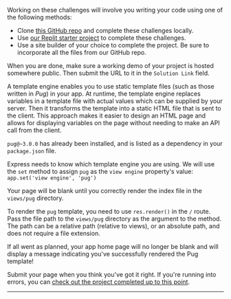 <div class="challenge-instructions"><div><section id="description">
<p>Working on these challenges will involve you writing your code using one of the following methods:</p>
<ul>
<li>Clone <a href="https://github.com/freeCodeCamp/boilerplate-advancednode/" rel="noopener noreferrer nofollow" target="_blank">this GitHub repo</a> and complete these challenges locally.</li>
<li>Use <a href="https://replit.com/github/freeCodeCamp/boilerplate-advancednode" rel="noopener noreferrer nofollow" target="_blank">our Replit starter project</a> to complete these challenges.</li>
<li>Use a site builder of your choice to complete the project. Be sure to incorporate all the files from our GitHub repo.</li>
</ul>
<p>When you are done, make sure a working demo of your project is hosted somewhere public. Then submit the URL to it in the <code>Solution Link</code> field.</p>
<p>A template engine enables you to use static template files (such as those written in <em>Pug</em>) in your app. At runtime, the template engine replaces variables in a template file with actual values which can be supplied by your server. Then it transforms the template into a static HTML file that is sent to the client. This approach makes it easier to design an HTML page and allows for displaying variables on the page without needing to make an API call from the client.</p>
<p><code>pug@~3.0.0</code> has already been installed, and is listed as a dependency in your <code>package.json</code> file.</p>
<p>Express needs to know which template engine you are using. We will use the <code>set</code> method to assign <code>pug</code> as the <code>view engine</code> property's value: <code>app.set('view engine', 'pug')</code></p>
<p>Your page will be blank until you correctly render the index file in the <code>views/pug</code> directory.</p>
<p>To render the <code>pug</code> template, you need to use <code>res.render()</code> in the <code>/</code> route. Pass the file path to the <code>views/pug</code> directory as the argument to the method. The path can be a relative path (relative to views), or an absolute path, and does not require a file extension.</p>
<p>If all went as planned, your app home page will no longer be blank and will display a message indicating you've successfully rendered the Pug template!</p>
<p>Submit your page when you think you've got it right. If you're running into errors, you can <a href="https://gist.github.com/camperbot/3515cd676ea4dfceab4e322f59a37791" rel="noopener noreferrer nofollow" target="_blank">check out the project completed up to this point</a>.</p>
</section></div><hr/></div>